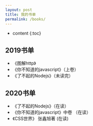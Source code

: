 ```yaml
---
layout: post
title: 我的书单
permalink: /books/
---
```


* content
{:toc}


2019书单
-----------------------------------------------------------------


+ 《图解http》
+ 《你不知道的javascript》（上卷）
+ 《了不起的Nodejs》（未读完）

2020书单
-----------------------------------------------------------------

+ 《了不起的Nodejs》（在读）
+ 《你不知道的javascript》中卷 （在读）
+ 《CSS世界》 张鑫旭著 (在读)
